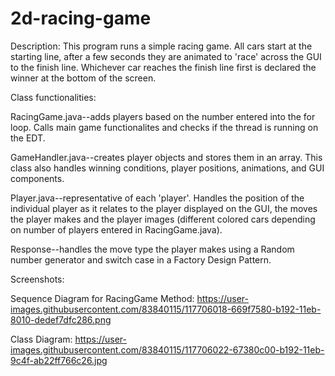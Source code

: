 # 2d-racing-game

Description: This program runs a simple racing game. All cars start at the starting line, after a few seconds they are animated to
'race' across the GUI to the finish line. Whichever car reaches the finish line first is declared the winner at the bottom of the screen.

Class functionalities:

RacingGame.java--adds players based on the number entered into the for loop. Calls main game functionalites and checks if the thread is running on the EDT.

GameHandler.java--creates player objects and stores them in an array. This class also handles winning conditions, player positions, animations, and GUI components.

Player.java--representative of each 'player'. Handles the position of the individual player as it relates to the player displayed on the GUI, the moves the player makes and the player images (different colored cars depending on number of players entered in RacingGame.java).

Response--handles the move type the player makes using a Random number generator and switch case in a Factory Design Pattern.

Screenshots:

Sequence Diagram for RacingGame Method:
https://user-images.githubusercontent.com/83840115/117706018-669f7580-b192-11eb-8010-dedef7dfc286.png

Class Diagram:
https://user-images.githubusercontent.com/83840115/117706022-67380c00-b192-11eb-9c4f-ab22ff766c26.jpg




